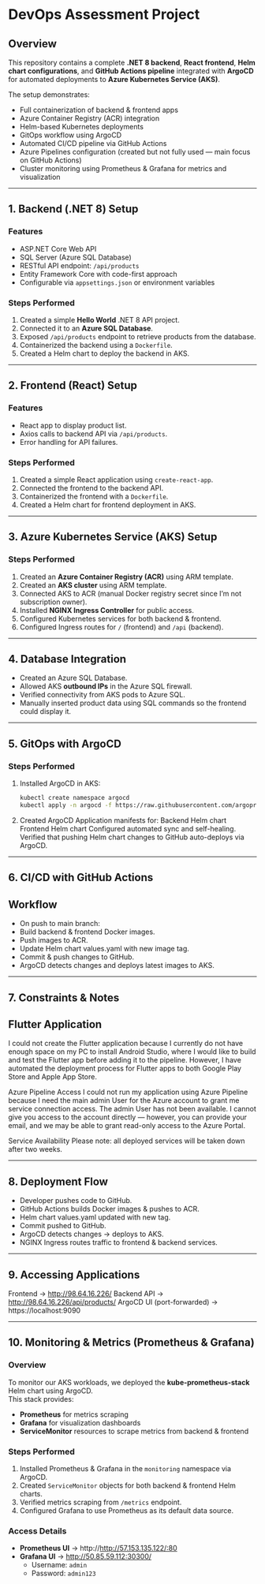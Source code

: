 # DevOps Assessment Project

## Overview
This repository contains a complete **.NET 8 backend**, **React frontend**, **Helm chart configurations**, and **GitHub Actions pipeline** integrated with **ArgoCD** for automated deployments to **Azure Kubernetes Service (AKS)**.

The setup demonstrates:
- Full containerization of backend & frontend apps
- Azure Container Registry (ACR) integration
- Helm-based Kubernetes deployments
- GitOps workflow using ArgoCD
- Automated CI/CD pipeline via GitHub Actions
- Azure Pipelines configuration (created but not fully used — main focus on GitHub Actions)  
- Cluster monitoring using Prometheus & Grafana for metrics and visualization

---

## 1. Backend (.NET 8) Setup

### Features
- ASP.NET Core Web API
- SQL Server (Azure SQL Database)
- RESTful API endpoint: `/api/products`
- Entity Framework Core with code-first approach
- Configurable via `appsettings.json` or environment variables

### Steps Performed
1. Created a simple **Hello World** .NET 8 API project.
2. Connected it to an **Azure SQL Database**.
3. Exposed `/api/products` endpoint to retrieve products from the database.
4. Containerized the backend using a `Dockerfile`.
5. Created a Helm chart to deploy the backend in AKS.

---

## 2. Frontend (React) Setup

### Features
- React app to display product list.
- Axios calls to backend API via `/api/products`.
- Error handling for API failures.

### Steps Performed
1. Created a simple React application using `create-react-app`.
2. Connected the frontend to the backend API.
3. Containerized the frontend with a `Dockerfile`.
4. Created a Helm chart for frontend deployment in AKS.

---

## 3. Azure Kubernetes Service (AKS) Setup

### Steps Performed
1. Created an **Azure Container Registry (ACR)** using ARM template.
2. Created an **AKS cluster** using ARM template.
3. Connected AKS to ACR (manual Docker registry secret since I’m not subscription owner).
4. Installed **NGINX Ingress Controller** for public access.
5. Configured Kubernetes services for both backend & frontend.
6. Configured Ingress routes for `/` (frontend) and `/api` (backend).

---

## 4. Database Integration

- Created an Azure SQL Database.
- Allowed AKS **outbound IPs** in the Azure SQL firewall.
- Verified connectivity from AKS pods to Azure SQL.
- Manually inserted product data using SQL commands so the frontend could display it.

---

## 5. GitOps with ArgoCD

### Steps Performed
1. Installed ArgoCD in AKS:
   ```bash
   kubectl create namespace argocd
   kubectl apply -n argocd -f https://raw.githubusercontent.com/argoproj/argo-cd/stable/manifests/install.yaml

2. Created ArgoCD Application manifests for:
   Backend Helm chart
   Frontend Helm chart
   Configured automated sync and self-healing.
   Verified that pushing Helm chart changes to GitHub auto-deploys via ArgoCD.


---

## 6. CI/CD with GitHub Actions

## Workflow
- On push to main branch:
- Build backend & frontend Docker images.
- Push images to ACR.
- Update Helm chart values.yaml with new image tag.
- Commit & push changes to GitHub.
- ArgoCD detects changes and deploys latest images to AKS.

---

## 7. Constraints & Notes

## Flutter Application
I could not create the Flutter application because I currently do not have enough space on my PC to install Android Studio, where I would like to build and test the Flutter app before adding it to the pipeline.
However, I have automated the deployment process for Flutter apps to both Google Play Store and Apple App Store.

Azure Pipeline Access
I could not run my application using Azure Pipeline because I need the main admin User for the Azure account to grant me service connection access.
The admin User has not been available.
I cannot give you access to the account directly — however, you can provide your email, and we may be able to grant read-only access to the Azure Portal.

Service Availability
Please note: all deployed services will be taken down after two weeks.

---

## 8. Deployment Flow

- Developer pushes code to GitHub.
- GitHub Actions builds Docker images & pushes to ACR.
- Helm chart values.yaml updated with new tag.
- Commit pushed to GitHub.
- ArgoCD detects changes → deploys to AKS.
- NGINX Ingress routes traffic to frontend & backend services.

---

## 9. Accessing Applications

Frontend → http://98.64.16.226/
Backend API → http://98.64.16.226/api/products/
ArgoCD UI (port-forwarded) → https://localhost:9090

---

## 10. Monitoring & Metrics (Prometheus & Grafana)

### Overview
To monitor our AKS workloads, we deployed the **kube-prometheus-stack** Helm chart using ArgoCD.  
This stack provides:
- **Prometheus** for metrics scraping  
- **Grafana** for visualization dashboards  
- **ServiceMonitor** resources to scrape metrics from backend & frontend  

### Steps Performed
1. Installed Prometheus & Grafana in the `monitoring` namespace via ArgoCD.  
2. Created `ServiceMonitor` objects for both backend & frontend Helm charts.  
3. Verified metrics scraping from `/metrics` endpoint.  
4. Configured Grafana to use Prometheus as its default data source.  

### Access Details
- **Prometheus UI** → http://http://57.153.135.122/:80  
- **Grafana UI** → http://50.85.59.112:30300/  
  - Username: `admin`  
  - Password: `admin123`













